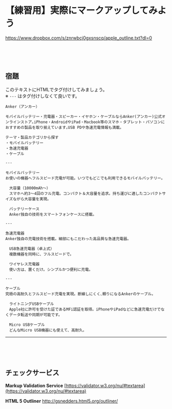 # 【練習用】実際にマークアップしてみよう
https://www.dropbox.com/s/znrwbcj0gxsnscq/apple_outline.txt?dl=0


<br><br><br>


## 宿題

このテキストにHTMLでタグ付けしてみましょう。  
※  ```---```  はタグ付けしなくて良いです。

```
Anker（アンカー）

モバイルバッテリー・充電器・スピーカー・イヤホン・ケーブルならAnker(アンカー)公式オンラインストア｡iPhone・AndroidやiPad・Macbook等のスマホ・タブレット・パソコンにおすすめの製品を取り揃えています｡USB PDや急速充電情報も満載｡

テーマ・製品カテゴリから探す
・モバイルバッテリー
・急速充電器
・ケーブル

---

モバイルバッテリー
お使いの機器へフルスピード充電が可能。いつでもどこでも利用できるモバイルバッテリー。

　大容量（10000mAh〜）
　スマホへ約3〜4回のフル充電。コンパクト＆大容量を追求。持ち運びに適したコンパクトサイズながら大容量を実現。

　バッテリーケース
　Anker独自の技術をスマートフォンケースに搭載。

---

急速充電器
Anker独自の充電技術を搭載。細部にもこだわった高品質な急速充電器。

　USB急速充電器（卓上式）
　複数機器を同時に、フルスピードで。

　ワイヤレス充電器
　使い方は、置くだけ。シンプルかつ便利に充電。

---

ケーブル
究極の高耐久とフルスピード充電を実現。断線しにくく､頼りになるAnkerのケーブル。

　ライトニングUSBケーブル
　Apple社に許可を受けた証であるMFi認証を取得。iPhoneやiPadなどに急速充電だけでなくデータ転送や同期が可能です。

　Micro USBケーブル
　どんなMicro USB機器にも使えて、高耐久。
```


----------
<br><br><br>

## チェックサービス

**Markup Validation Service**
[https://validator.w3.org/nu/#textarea](https://validator.w3.org/nu/#textarea)

**HTML 5 Outliner**
http://gsnedders.html5.org/outliner/

